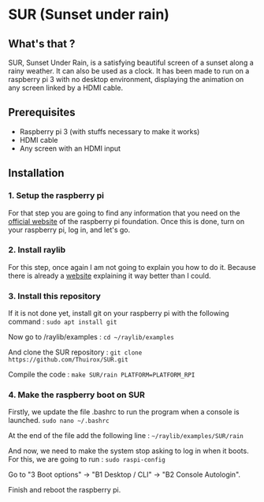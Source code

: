 # SUR (Sunset under rain)

## What's that ?
SUR, Sunset Under Rain, is a satisfying beautiful screen of a sunset along a rainy weather. It can also be used as a clock. It has been made to run on a raspberry pi 3 with no desktop environment, displaying the animation on any screen linked by a HDMI cable.

## Prerequisites
* Raspberry pi 3 (with stuffs necessary to make it works)
* HDMI cable
* Any screen with an HDMI input

## Installation

### 1. Setup the raspberry pi
For that step you are going to find any information that you need on the [official website](https://www.raspberrypi.org/documentation/) of the raspberry pi foundation.
Once this is done, turn on your raspberry pi, log in, and let's go.

### 2. Install raylib
For this step, once again I am not going to explain you how to do it. Because there is already a [website](https://github.com/raysan5/raylib/wiki/Working-on-Raspberry-Pi) explaining it way better than I could.

### 3. Install this repository
If it is not done yet, install git on your raspberry pi with the following command : ```sudo apt install git```

Now go to /raylib/examples : ```cd ~/raylib/examples```

And clone the SUR repository :  ```git clone https://github.com/Thuirox/SUR.git```

Compile the code : ```make SUR/rain PLATFORM=PLATFORM_RPI```

### 4. Make the raspberry boot on SUR
Firstly, we update the file .bashrc to run the program when a console is launched.
```sudo nano ~/.bashrc```

At the end of the file add the following line : ```~/raylib/examples/SUR/rain```

And now, we need to make the system stop asking to log in when it boots. For this, we are going to run : ```sudo raspi-config```

Go to "3 Boot options" -> "B1 Desktop / CLI" -> "B2 Console Autologin".

Finish and reboot the raspberry pi.
